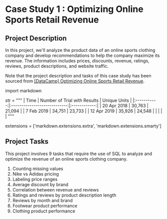 # Case Study 1 : Optimizing Online Sports Retail Revenue

## Project Description
In this project, we'll analyze the product data of an online sports clothing company and develop recommendations to help the company maximize its revenue. The information includes prices, discounts, revenue, ratings, reviews, product descriptions, and website traffic. 

Note that the project description and tasks of this case study has been sourced from [[DataCamp] Optimizing Online Sports Retail Revenue](https://app.datacamp.com/learn/projects/optimizing_online_revenue).

import markdown

str = """
|     Time    | Number of Trial with Results | Unique Units |
|:-----------:|:----------------------------:|:------------:|
| 20 Apr 2018 |            30,763            |    21,094    |
|  7 Feb 2019 |            34,751            |    23,733    |
| 12 Apr 2019 |            35,926            |    24,548    |
|             |                              |              |
"""

extensions = ['markdown.extensions.extra', 'markdown.extensions.smarty']

## Project Tasks
This project involves 9 tasks that require the use of SQL to analyze and optimize the revenue of an online sports clothing company. 

1. Counting missing values
2. Nike vs Adidas pricing
3. Labeling price ranges
4. Average discount by brand
5. Correlation between revenue and reviews
6. Ratings and reviews by product description length
7. Reviews by month and brand
8. Footwear product performance
9. Clothing product performance


